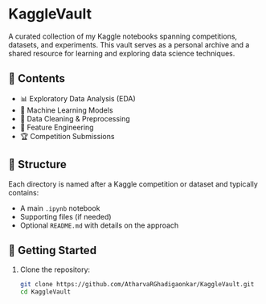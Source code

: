 # KaggleVault

A curated collection of my Kaggle notebooks spanning competitions, datasets, and experiments. This vault serves as a personal archive and a shared resource for learning and exploring data science techniques.

## 📘 Contents

- 📊 Exploratory Data Analysis (EDA)
- 🤖 Machine Learning Models
- 🧹 Data Cleaning & Preprocessing
- 🧠 Feature Engineering
- 🏆 Competition Submissions

## 📁 Structure

Each directory is named after a Kaggle competition or dataset and typically contains:
- A main `.ipynb` notebook
- Supporting files (if needed)
- Optional `README.md` with details on the approach

## 🚀 Getting Started

1. Clone the repository:
   ```bash
   git clone https://github.com/AtharvaRGhadigaonkar/KaggleVault.git
   cd KaggleVault
